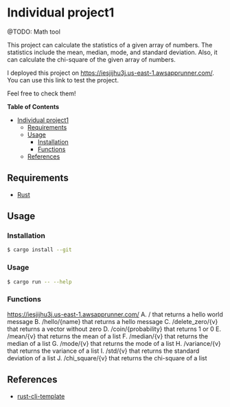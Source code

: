 # Individual project1

@TODO: Math tool

This project can calculate the statistics of a given array of numbers. The statistics include the mean, median, mode, and standard deviation. Also, it can calculate the chi-square of the given array of numbers.

I deployed this project on https://iesjijhu3j.us-east-1.awsapprunner.com/. You can use this link to test the project.

Feel free to check them!

<!-- markdown-toc start - Don't edit this section. Run M-x markdown-toc-refresh-toc -->
**Table of Contents**

- [Individual project1](#individual-project1)
    - [Requirements](#requirements)
    - [Usage](#usage)
        - [Installation](#installation)
        - [Functions](#functions)
    - [References](#references)

## Requirements

* [Rust](https://www.rust-lang.org/en-US/install.html)

## Usage

### Installation

```bash
$ cargo install --git
```

### Usage

```bash
$ cargo run -- --help
```

### Functions

https://iesjijhu3j.us-east-1.awsapprunner.com/
A. / that returns a hello world message
B. /hello/{name} that returns a hello message
C. /delete_zero/{v} that returns a vector without zero
D. /coin/{probability} that returns 1 or 0
E. /mean/{v} that returns the mean of a list
F. /median/{v} that returns the median of a list
G. /mode/{v} that returns the mode of a list
H. /variance/{v} that returns the variance of a list
I. /std/{v} that returns the standard deviation of a list
J. /chi_square/{v} that returns the chi-square of a list

## References

* [rust-cli-template](https://github.com/kbknapp/rust-cli-template)
